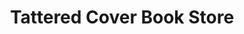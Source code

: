 ---
title: "Tattered Cover Book Store"
url: /denver/tattered-cover-book-store-wynkoop-street/
shop: books
---